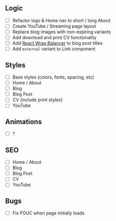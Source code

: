 
## Logic

- [ ] Refactor logo & Home nav to short / long About
- [ ] Create YouTube / Streaming page layout
- [ ] Replace blog images with non-expiring variants
- [ ] Add download and print CV functionality
- [ ] Add [React Wrap Balancer](https://react-wrap-balancer.vercel.app/) to blog post titles
- [ ] Add `external` variant to Link component

## Styles

- [ ] Base styles (colors, fonts, spacing, etc)
- [ ] Home / About
- [ ] Blog
- [ ] Blog Post
- [ ] CV (include print styles)
- [ ] YouTube

## Animations

- [ ] ?

## SEO

- [ ] Home / About
- [ ] Blog
- [ ] Blog Post
- [ ] CV
- [ ] YouTube

## Bugs

- [ ] Fix FOUC when page initially loads
